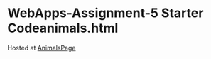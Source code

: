 # WebApps-Assignment-5 Starter Codeanimals.html
Hosted at <a href=" https://44-563-webapps-f21.github.io/webapps-s21-assignment-5-SarathArrepu/animals.html">AnimalsPage</a>
